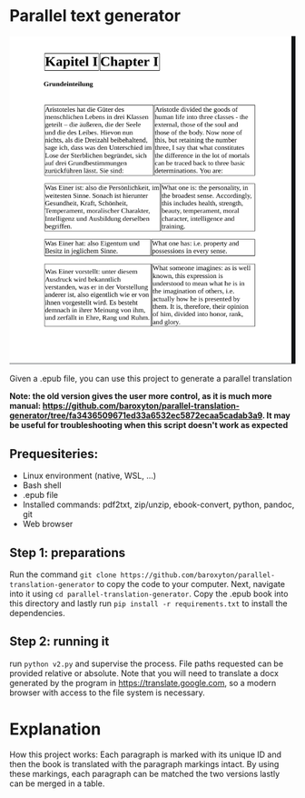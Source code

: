 # Parallel text generator

![Schopenhauer 'Aphorismen' demo](/screenshots/germanDemo.png)

Given a .epub file, you can use this project to generate a parallel translation

**Note: the old version gives the user more control, as it is much more manual: https://github.com/baroxyton/parallel-translation-generator/tree/fa3436509671ed33a6532ec5872ecaa5cadab3a9. It may be useful for troubleshooting when this script doesn't work as expected**

## Prequesiteries: 
- Linux environment (native, WSL, ...)
- Bash shell
- .epub file
- Installed commands: pdf2txt, zip/unzip, ebook-convert, python, pandoc, git
- Web browser

## Step 1: preparations
Run the command `git clone https://github.com/baroxyton/parallel-translation-generator` to copy the code to your computer. Next, navigate into it using `cd parallel-translation-generator`. Copy the .epub book into this directory and lastly run `pip install -r requirements.txt` to install the dependencies. 
## Step 2: running it
run `python v2.py` and supervise the process. File paths requested can be provided relative or absolute. Note that you will need to translate a docx generated by the program in https://translate.google.com, so a modern browser with access to the file system is necessary.

# Explanation

How this project works: Each paragraph is marked with its unique ID and then the book is translated with the paragraph markings intact. By using these markings, each paragraph can be matched the two versions lastly can be merged in a table.
